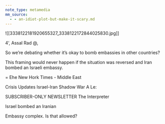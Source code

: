 ```yaml
---
note_type: metamedia
mm_source:
  - - an-idiot-plot-but-make-it-scary.md
---
```


![[3338122181920655327_3338122172844025830.jpg]]

4‘, Assal Rad @,

So we’re debating whether it’s okay to
bomb embassies in other countries?

This framing would never happen if the
situation was reversed and Iran bombed an
Israeli embassy.

= Ehe New Hork Times -
Middle East

Crisis Updates  Israel-lran Shadow War A Le:

SUBSCRIBER-ONLY NEWSLETTER
The Interpreter

Israel bombed an Iranian

Embassy complex. Is that
allowed?

